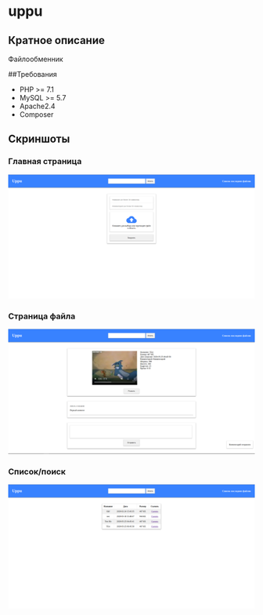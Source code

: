 # uppu

## Кратное описание
Файлообменник

##Требования
+ PHP >= 7.1
+ MySQL >= 5.7
+ Apache2.4
+ Composer

## Скриншоты
### Главная страница
![alt-текст](screenshots/main.png "Главная страница")
### Страница файла
![alt-текст](screenshots/file.png "Страница файла")
### Список/поиск
![alt-текст](screenshots/list.png "Список/поиск")